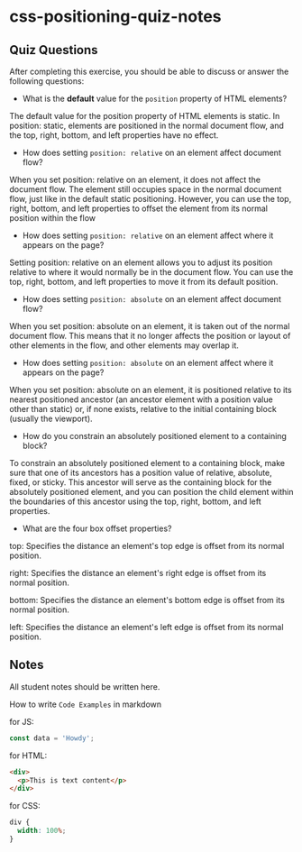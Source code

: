 # css-positioning-quiz-notes

## Quiz Questions

After completing this exercise, you should be able to discuss or answer the following questions:

- What is the **default** value for the `position` property of HTML elements?

The default value for the position property of HTML elements is static. In position: static, elements are positioned in the normal document flow, and the top, right, bottom, and left properties have no effect.

- How does setting `position: relative` on an element affect document flow?

When you set position: relative on an element, it does not affect the document flow. The element still occupies space in the normal document flow, just like in the default static positioning. However, you can use the top, right, bottom, and left properties to offset the element from its normal position within the flow

- How does setting `position: relative` on an element affect where it appears on the page?

Setting position: relative on an element allows you to adjust its position relative to where it would normally be in the document flow. You can use the top, right, bottom, and left properties to move it from its default position.

- How does setting `position: absolute` on an element affect document flow?

When you set position: absolute on an element, it is taken out of the normal document flow. This means that it no longer affects the position or layout of other elements in the flow, and other elements may overlap it.

- How does setting `position: absolute` on an element affect where it appears on the page?

When you set position: absolute on an element, it is positioned relative to its nearest positioned ancestor (an ancestor element with a position value other than static) or, if none exists, relative to the initial containing block (usually the viewport).

- How do you constrain an absolutely positioned element to a containing block?

To constrain an absolutely positioned element to a containing block, make sure that one of its ancestors has a position value of relative, absolute, fixed, or sticky. This ancestor will serve as the containing block for the absolutely positioned element, and you can position the child element within the boundaries of this ancestor using the top, right, bottom, and left properties.

- What are the four box offset properties?

top: Specifies the distance an element's top edge is offset from its normal position.

right: Specifies the distance an element's right edge is offset from its normal position.

bottom: Specifies the distance an element's bottom edge is offset from its normal position.

left: Specifies the distance an element's left edge is offset from its normal position.

## Notes

All student notes should be written here.

How to write `Code Examples` in markdown

for JS:

```javascript
const data = 'Howdy';
```

for HTML:

```html
<div>
  <p>This is text content</p>
</div>
```

for CSS:

```css
div {
  width: 100%;
}
```
